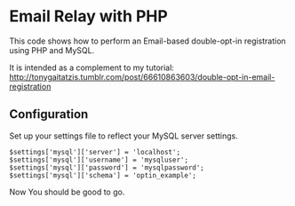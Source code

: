 Email Relay with PHP
=============================
This code shows how to perform an Email-based double-opt-in registration 
using PHP and MySQL.

It is intended as a complement to my tutorial:
http://tonygaitatzis.tumblr.com/post/66610863603/double-opt-in-email-registration

Configuration
--------------
Set up your settings file to reflect your MySQL server settings.

    $settings['mysql']['server'] = 'localhost';
    $settings['mysql']['username'] = 'mysqluser';
    $settings['mysql']['password'] = 'mysqlpassword';
    $settings['mysql']['schema'] = 'optin_example';

Now You should be good to go.


